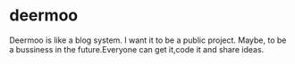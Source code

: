 # deermoo
Deermoo is like a blog system. I want it to be a public project. Maybe, to be a bussiness in the future.Everyone can get it,code it and share ideas.
